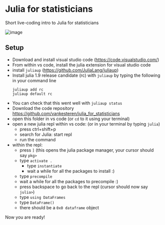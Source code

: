 # Julia for statisticians
Short live-coding intro to Julia for statisticians

![image](https://user-images.githubusercontent.com/11596858/226922795-8d29f8af-1adb-4316-9cf3-a1fb07b4b5d4.png)


## Setup

- Download and install visual studio code (https://code.visualstudio.com/)
- From within vs code, install the julia extension for visual studio code
- install `juliaup` (https://github.com/JuliaLang/juliaup)
- Install julia 1.9 release candidate (rc) with `juliaup` by typing the following in your command line
	```
  juliaup add rc
  juliaup default rc
  ```
- You can check that this went well with `juliaup status`
- Download the code repository https://github.com/vankesteren/julia_for_statisticians
- open this folder in vs code (or `cd` to it using your terminal)
- open a new julia repl within vs code: (or in your terminal by typing `julia`)
    - press ctrl+shift+p
    - search for Julia: start repl
    - run the command 
- within the repl:
    - press `]` (this opens the julia package manager, your cursor should say `pkg>`
    - type `activate .`
		- type `instantiate`
		- wait a while for all the packages to install :)
    - type `precompile`
    - wait a while for all the packages to precompile :)
    - press backspace to go back to the repl (cursor should now say `julia>`)
    - type `using DataFrames`
    - type `DataFrame()`
    - there should be a `0x0 dataframe` object
	
Now you are ready!

